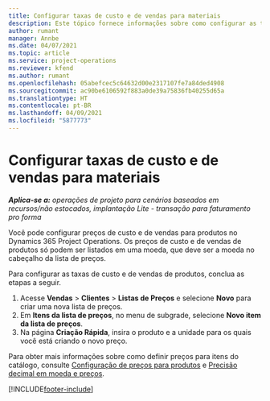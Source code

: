 ```yaml
---
title: Configurar taxas de custo e de vendas para materiais
description: Este tópico fornece informações sobre como configurar as taxas de custo e de vendas para materiais usados em projetos.
author: rumant
manager: Annbe
ms.date: 04/07/2021
ms.topic: article
ms.service: project-operations
ms.reviewer: kfend
ms.author: rumant
ms.openlocfilehash: 05abefcec5c64632d00e2317107fe7a84ded4908
ms.sourcegitcommit: ac90be6106592f883a0de39a75836fb40255d65a
ms.translationtype: HT
ms.contentlocale: pt-BR
ms.lasthandoff: 04/09/2021
ms.locfileid: "5877773"
---
```

# <a name="set-up-cost-and-sales-rates-for-materials"></a>Configurar taxas de custo e de vendas para materiais

_**Aplica-se a:** operações de projeto para cenários baseados em recursos/não estocados, implantação Lite - transação para faturamento pro forma_

Você pode configurar preços de custo e de vendas para produtos no Dynamics 365 Project Operations. Os preços de custo e de vendas de produtos só podem ser listados em uma moeda, que deve ser a moeda no cabeçalho da lista de preços.

Para configurar as taxas de custo e de vendas de produtos, conclua as etapas a seguir. 

1. Acesse **Vendas** > **Clientes** > **Listas de Preços** e selecione **Novo** para criar uma nova lista de preços. 
2. Em **Itens da lista de preços**, no menu de subgrade, selecione **Novo item da lista de preços**. 
3. Na página **Criação Rápida**, insira o produto e a unidade para os quais você está criando o novo preço.

Para obter mais informações sobre como definir preços para itens do catálogo, consulte [Configuração de preços para produtos](https://docs.microsoft.com/dynamics365/sales-enterprise/create-price-lists-price-list-items-define-pricing-products) e [Precisão decimal em moeda e preços](https://docs.microsoft.com/dynamics365/sales-enterprise/decimal-precision-currency-pricing).

[!INCLUDE[footer-include](../includes/footer-banner.md)]
